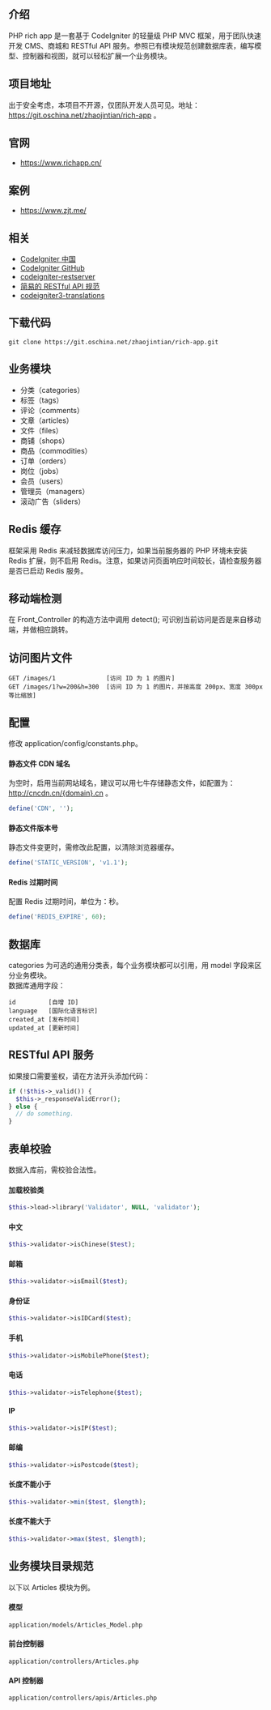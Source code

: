 ## 介绍
PHP rich app 是一套基于 CodeIgniter 的轻量级 PHP MVC 框架，用于团队快速开发 CMS、商城和 RESTful API 服务。参照已有模块规范创建数据库表，编写模型、控制器和视图，就可以轻松扩展一个业务模块。

## 项目地址
出于安全考虑，本项目不开源，仅团队开发人员可见。地址：https://git.oschina.net/zhaojintian/rich-app 。

## 官网
- https://www.richapp.cn/

## 案例
- https://www.zjt.me/

## 相关
- [CodeIgniter 中国](http://codeigniter.org.cn/)
- [CodeIgniter GitHub](https://github.com/bcit-ci/CodeIgniter)
- [codeigniter-restserver](https://github.com/chriskacerguis/codeigniter-restserver)
- [简易的 RESTful API 规范](https://github.com/zhaotoday/rest-api-guide)
- [codeigniter3-translations](https://github.com/bcit-ci/codeigniter3-translations)

## 下载代码
```
git clone https://git.oschina.net/zhaojintian/rich-app.git
```

## 业务模块
- 分类（categories）
- 标签（tags）
- 评论（comments）
- 文章（articles）
- 文件（files）
- 商铺（shops）
- 商品（commodities）
- 订单（orders）
- 岗位（jobs）
- 会员（users）
- 管理员（managers）
- 滚动广告（sliders）

## Redis 缓存
框架采用 Redis 来减轻数据库访问压力，如果当前服务器的 PHP 环境未安装 Redis 扩展，则不启用 Redis。注意，如果访问页面响应时间较长，请检查服务器是否已启动 Redis 服务。

## 移动端检测
在 Front_Controller 的构造方法中调用 detect(); 可识别当前访问是否是来自移动端，并做相应跳转。

## 访问图片文件
```
GET /images/1              [访问 ID 为 1 的图片]
GET /images/1?w=200&h=300  [访问 ID 为 1 的图片，并按高度 200px、宽度 300px 等比缩放]
```

## 配置
修改 application/config/constants.php。

#### 静态文件 CDN 域名
为空时，启用当前网站域名，建议可以用七牛存储静态文件，如配置为：http://cncdn.cn/{domain}.cn 。
```php
define('CDN', '');
```

#### 静态文件版本号
静态文件变更时，需修改此配置，以清除浏览器缓存。
```php
define('STATIC_VERSION', 'v1.1');
```

#### Redis 过期时间
配置 Redis 过期时间，单位为：秒。
```php
define('REDIS_EXPIRE', 60);
```

## 数据库
categories 为可选的通用分类表，每个业务模块都可以引用，用 model 字段来区分业务模块。  
数据库通用字段：
```
id         [自增 ID]
language   [国际化语言标识]
created_at [发布时间]
updated_at [更新时间]
```

## RESTful API 服务
如果接口需要鉴权，请在方法开头添加代码：
```php
if (!$this->_valid()) {
  $this->_responseValidError();
} else {
  // do something.
}
```

## 表单校验
数据入库前，需校验合法性。  
#### 加载校验类  
```php
$this->load->library('Validator', NULL, 'validator');
```

#### 中文
```php
$this->validator->isChinese($test);
```

#### 邮箱
```php
$this->validator->isEmail($test);
```

#### 身份证
```php
$this->validator->isIDCard($test);
```

#### 手机
```php
$this->validator->isMobilePhone($test);
```

#### 电话
```php
$this->validator->isTelephone($test);
```
#### IP
```php
$this->validator->isIP($test);
```

#### 邮编
```php
$this->validator->isPostcode($test);
```

#### 长度不能小于
```php
$this->validator->min($test, $length);
```

#### 长度不能大于
```php
$this->validator->max($test, $length);
```

## 业务模块目录规范
以下以 Articles 模块为例。

#### 模型
```
application/models/Articles_Model.php
```

#### 前台控制器
```
application/controllers/Articles.php
```

#### API 控制器
```
application/controllers/apis/Articles.php
```